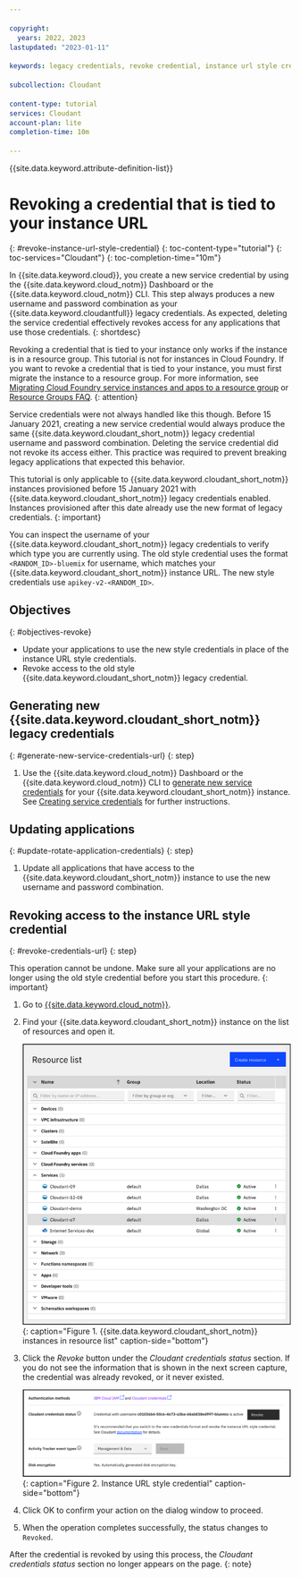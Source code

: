 ```yaml
---

copyright:
  years: 2022, 2023
lastupdated: "2023-01-11"

keywords: legacy credentials, revoke credential, instance url style credential, authentication, security, credential rotation

subcollection: Cloudant

content-type: tutorial
services: Cloudant
account-plan: lite
completion-time: 10m

---
```


{{site.data.keyword.attribute-definition-list}}

# Revoking a credential that is tied to your instance URL
{: #revoke-instance-url-style-credential} 
{: toc-content-type="tutorial"}
{: toc-services="Cloudant"}
{: toc-completion-time="10m"}

In {{site.data.keyword.cloud}}, you create a new service credential by using the {{site.data.keyword.cloud_notm}} Dashboard or the
{{site.data.keyword.cloud_notm}} CLI. This step always produces a new username and password combination as your
{{site.data.keyword.cloudantfull}} legacy credentials. As expected, deleting the service credential effectively revokes access for any
applications that use those credentials.
{: shortdesc}

Revoking a credential that is tied to your instance only works if the instance is in a resource group. This tutorial is not for instances in Cloud Foundry. If you want to revoke a credential that is tied to your instance, you must first migrate the instance to a resource group. For more information, see [Migrating Cloud Foundry service instances and apps to a resource group](/docs/account?topic=account-migrate) or [Resource Groups FAQ](/docs/Cloudant?topic=Cloudant-faq-ibm-cloud-resource-groups).
{: attention}

Service credentials were not always handled like this though. Before 15 January 2021, creating a new service credential would always
produce the same {{site.data.keyword.cloudant_short_notm}} legacy credential username and password combination.
Deleting the service credential did not revoke its access either. This practice was required to 
prevent breaking legacy applications that expected this behavior.

This tutorial is only applicable to {{site.data.keyword.cloudant_short_notm}} instances provisioned before 15 January 2021 with
{{site.data.keyword.cloudant_short_notm}} legacy credentials enabled. Instances provisioned after this date already use
the new format of legacy credentials.
{: important}

You can inspect the username of your {{site.data.keyword.cloudant_short_notm}} legacy credentials to verify which
type you are currently using. The old style credential uses the format `<RANDOM_ID>-bluemix` for username, which matches your {{site.data.keyword.cloudant_short_notm}} instance URL. The new style credentials
use `apikey-v2-<RANDOM_ID>`.


## Objectives
{: #objectives-revoke}

- Update your applications to use the new style credentials in place of the instance URL style credentials.
- Revoke access to the old style {{site.data.keyword.cloudant_short_notm}} legacy credential. 

## Generating new {{site.data.keyword.cloudant_short_notm}} legacy credentials
{: #generate-new-service-credentials-url}
{: step}

1. Use the {{site.data.keyword.cloud_notm}} Dashboard or the {{site.data.keyword.cloud_notm}} CLI to [generate new service credentials](/docs/Cloudant?topic=Cloudant-getting-started-with-cloudant#creating-service-credentials) for your {{site.data.keyword.cloudant_short_notm}} instance. See [Creating service credentials](#creating-service-credentials) for further instructions.

## Updating applications
{: #update-rotate-application-credentials}
{: step}

1. Update all applications that have access to the {{site.data.keyword.cloudant_short_notm}} instance to use the new username and password combination.

## Revoking access to the instance URL style credential
{: #revoke-credentials-url}
{: step}

This operation cannot be undone. Make sure all your applications are no longer using the old style credential before you start this procedure.
{: important}

1. Go to [{{site.data.keyword.cloud_notm}}](https://cloud.ibm.com/resources).

2. Find your {{site.data.keyword.cloudant_short_notm}} instance on the list of resources and open it.

   ![Select your instance from the list of instances in your resource list.](images/img0011.png){: caption="Figure 1. {{site.data.keyword.cloudant_short_notm}} instances in resource list" caption-side="bottom"}

3. Click the *Revoke* button under the *Cloudant credentials status* section. If you do not see the information that is shown in the next screen capture, the credential was already revoked, or it never existed.

   ![Revoke instance URL style credential.](images/revoke-creds-status.png){: caption="Figure 2. Instance URL style credential" caption-side="bottom"}

4. Click OK to confirm your action on the dialog window to proceed.

5. When the operation completes successfully, the status changes to `Revoked`.

After the credential is revoked by using this process, the 
*Cloudant credentials status* section no longer appears on the page.
{: note}
